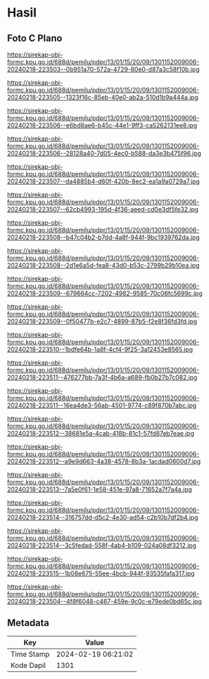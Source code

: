 # Hasil

## Foto C Plano

https://sirekap-obj-formc.kpu.go.id/688d/pemilu/pdpr/13/01/15/20/09/1301152009006-20240218-223503--0b951a70-572a-4729-80e0-d87a3c58f10b.jpg

https://sirekap-obj-formc.kpu.go.id/688d/pemilu/pdpr/13/01/15/20/09/1301152009006-20240218-223505--1323f16c-85eb-40e0-ab2a-510d1b9a444a.jpg

https://sirekap-obj-formc.kpu.go.id/688d/pemilu/pdpr/13/01/15/20/09/1301152009006-20240218-223506--e6bd8ae6-b45c-44e1-9ff3-ca5262131ee8.jpg

https://sirekap-obj-formc.kpu.go.id/688d/pemilu/pdpr/13/01/15/20/09/1301152009006-20240218-223506--28128a40-7d05-4ec0-b588-da3e3b475f96.jpg

https://sirekap-obj-formc.kpu.go.id/688d/pemilu/pdpr/13/01/15/20/09/1301152009006-20240218-223507--da4885b4-d60f-420b-8ec2-ea1a9a0729a7.jpg

https://sirekap-obj-formc.kpu.go.id/688d/pemilu/pdpr/13/01/15/20/09/1301152009006-20240218-223507--62cb4993-195d-4f36-aeed-cd0e3df5fe32.jpg

https://sirekap-obj-formc.kpu.go.id/688d/pemilu/pdpr/13/01/15/20/09/1301152009006-20240218-223508--b47c04b2-b7dd-4a8f-944f-9bc1939762da.jpg

https://sirekap-obj-formc.kpu.go.id/688d/pemilu/pdpr/13/01/15/20/09/1301152009006-20240218-223508--2d1e6a5d-fea8-43d0-b53c-2799b29b10ea.jpg

https://sirekap-obj-formc.kpu.go.id/688d/pemilu/pdpr/13/01/15/20/09/1301152009006-20240218-223509--679664cc-7202-4982-9585-70c06fc5699c.jpg

https://sirekap-obj-formc.kpu.go.id/688d/pemilu/pdpr/13/01/15/20/09/1301152009006-20240218-223509--0f50477b-e2c7-4899-87b5-f2e8f36fd3fd.jpg

https://sirekap-obj-formc.kpu.go.id/688d/pemilu/pdpr/13/01/15/20/09/1301152009006-20240218-223510--1bdfe64b-1a8f-4cf4-9f25-3a12453e8565.jpg

https://sirekap-obj-formc.kpu.go.id/688d/pemilu/pdpr/13/01/15/20/09/1301152009006-20240218-223511--476277bb-7a3f-4b6a-a689-fb0b27b7c082.jpg

https://sirekap-obj-formc.kpu.go.id/688d/pemilu/pdpr/13/01/15/20/09/1301152009006-20240218-223511--16ea4de3-56ab-4501-9774-c89f870b7abc.jpg

https://sirekap-obj-formc.kpu.go.id/688d/pemilu/pdpr/13/01/15/20/09/1301152009006-20240218-223512--38681e5a-4cab-418b-81c1-57fd87eb7eae.jpg

https://sirekap-obj-formc.kpu.go.id/688d/pemilu/pdpr/13/01/15/20/09/1301152009006-20240218-223512--a9e9d663-4a38-4578-8b3a-1acdad0600d7.jpg

https://sirekap-obj-formc.kpu.go.id/688d/pemilu/pdpr/13/01/15/20/09/1301152009006-20240218-223513--7a5e0f61-1e58-451e-97a8-71652a7f7a4a.jpg

https://sirekap-obj-formc.kpu.go.id/688d/pemilu/pdpr/13/01/15/20/09/1301152009006-20240218-223514--316757dd-d5c2-4e30-ad54-c2b10b7df2b4.jpg

https://sirekap-obj-formc.kpu.go.id/688d/pemilu/pdpr/13/01/15/20/09/1301152009006-20240218-223514--3c5fedad-558f-4ab4-b109-024a08df3212.jpg

https://sirekap-obj-formc.kpu.go.id/688d/pemilu/pdpr/13/01/15/20/09/1301152009006-20240218-223515--1b08e675-55ee-4bcb-944f-93535fafa317.jpg

https://sirekap-obj-formc.kpu.go.id/688d/pemilu/pdpr/13/01/15/20/09/1301152009006-20240218-223504--4f8f6048-c467-459e-9c0c-e79ede0bd65c.jpg


## Metadata

| Key        | Value               |
| ---------- | ------------------- |
| Time Stamp | 2024-02-19 06:21:02 |
| Kode Dapil | 1301                |




